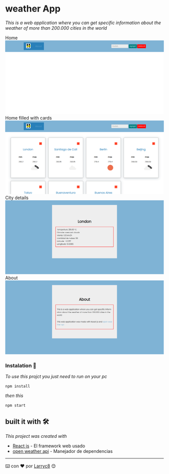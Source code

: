 # weather App

_This is a web application where you can get specific information about the weather of more than 200.000 cities in the world_

Home
![plot](./src/images/ReactApp_home_empty.png)
Home filled with cards
![plot](./src/images/ReactApp_cards.png)
City details
![plot](./src/images/ReactApp_city.png)About
![plot](./src/images/ReactApp_about.png)


### Instalation 🔧

_To use this projct you just need to run on your pc_

```
npm install
```

_then this_

```
npm start
```

## built it with 🛠️

_This project was created with_

* [React js](https://es.reactjs.org/docs/getting-started.html) - El framework web usado
* [open weather api](https://openweathermap.org/api) - Manejador de dependencias
---
⌨️ con ❤️ por [Larryc8](https://github.com/Villanuevand) 😊
